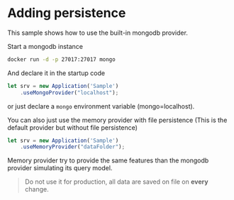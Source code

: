 # Adding persistence

This sample shows how to use the built-in mongodb provider.

Start a mongodb instance

```bash
docker run -d -p 27017:27017 mongo
```

And declare it in the startup code

```js
let srv = new Application('Sample')
    .useMongoProvider("localhost");
```

or just declare a ```mongo``` environment variable (mongo=localhost).

You can also just use the memory provider with file persistence (This is the default provider but without file persistence)

```js
let srv = new Application('Sample')
    .useMemoryProvider("dataFolder");
```

Memory provider try to provide the same features than the mongodb provider simulating its query model.

> Do not use it for production, all data are saved on file on **every** change.
